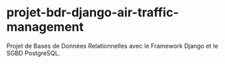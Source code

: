 # projet-bdr-django-air-traffic-management
Projet de Bases de Données Relationnelles avec le Framework Django et le SGBD PostgreSQL.
